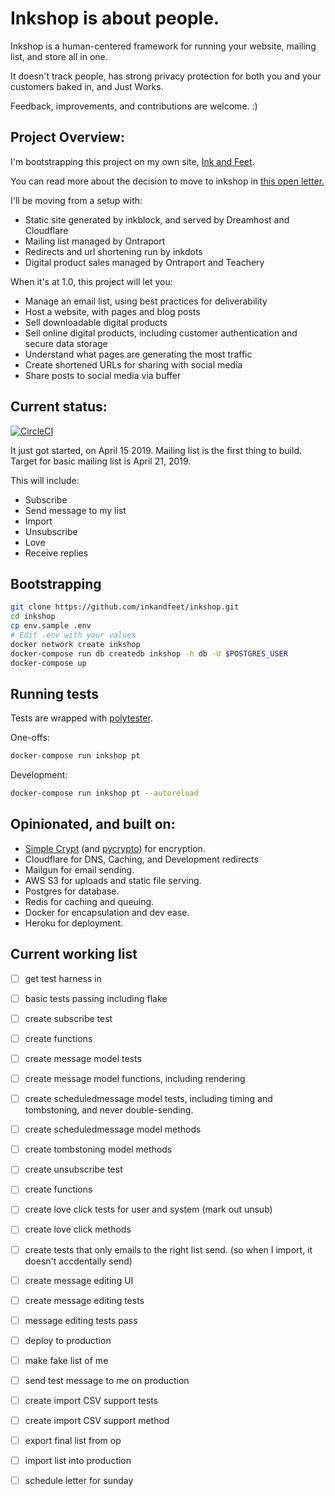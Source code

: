 
# Inkshop is about people.

Inkshop is a human-centered framework for running your website, mailing list, and store all in one.

It doesn't track people, has strong privacy protection for both you and your customers baked in, and Just Works.

Feedback, improvements, and contributions are welcome. :)


## Project Overview:

I'm bootstrapping this project on my own site, [Ink and Feet](https://inkandfeet.com). 

You can read more about the decision to move to inkshop in [this open letter.]()

I'll be moving from a setup with:
- Static site generated by inkblock, and served by Dreamhost and Cloudflare
- Mailing list managed by Ontraport
- Redirects and url shortening run by inkdots
- Digital product sales managed by Ontraport and Teachery


When it's at 1.0, this project will let you:
- Manage an email list, using best practices for deliverability
- Host a website, with pages and blog posts
- Sell downloadable digital products
- Sell online digital products, including customer authentication and secure data storage
- Understand what pages are generating the most traffic
- Create shortened URLs for sharing with social media
- Share posts to social media via buffer

## Current status:

[![CircleCI](https://circleci.com/gh/inkandfeet/inkshop.svg?style=svg)](https://circleci.com/gh/inkandfeet/inkshop)

It just got started, on April 15 2019.   Mailing list is the first thing to build. Target for basic mailing list is April 21, 2019.

This will include:
- Subscribe
- Send message to my list
- Import
- Unsubscribe
- Love
- Receive replies


## Bootstrapping

```bash
git clone https://github.com/inkandfeet/inkshop.git
cd inkshop
cp env.sample .env
# Edit .env with your values
docker network create inkshop
docker-compose run db createdb inkshop -h db -U $POSTGRES_USER
docker-compose up
```


## Running tests

Tests are wrapped with [polytester](https://github.com/skoczen/polytester).

One-offs:

```bash
docker-compose run inkshop pt
```

Development:

```bash
docker-compose run inkshop pt --autoreload
```



## Opinionated, and built on:
- [Simple Crypt](https://pypi.org/project/simple-crypt/) (and [pycrypto](https://pypi.org/project/pycrypto/)) for encryption.
- Cloudflare for DNS, Caching, and Development redirects
- Mailgun for email sending.
- AWS S3 for uploads and static file serving.
- Postgres for database.
- Redis for caching and queuing.
- Docker for encapsulation and dev ease.
- Heroku for deployment.



## Current working list

- [ ] get test harness in
- [ ] basic tests passing including flake
- [ ] create subscribe test
- [ ] create functions
- [ ] create message model tests
- [ ] create message model functions, including rendering
- [ ] create scheduledmessage model tests, including timing and tombstoning, and never double-sending.
- [ ] create scheduledmessage model methods
- [ ] create tombstoning model methods
- [ ] create unsubscribe test
- [ ] create functions
- [ ] create love click tests for user and system (mark out unsub)
- [ ] create love click methods
- [ ] create tests that only emails to the right list send. (so when I import, it doesn't accdentally send)
- [ ] create message editing UI
- [ ] create message editing tests
- [ ] message editing tests pass

- [ ] deploy to production
- [ ] make fake list of me
- [ ] send test message to me on production
- [ ] create import CSV support tests
- [ ] create import CSV support method


- [ ] export final list from op
- [ ] import list into production
- [ ] schedule letter for sunday


